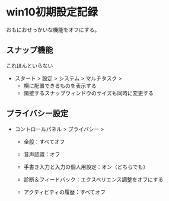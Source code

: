 win10初期設定記録
===

おもにおせっかいな機能をオフにする。

スナップ機能
---
これほんといらない

- スタート > 設定 > システム > マルチタスク > 
	- 横に配置できるものを表示する
	- 隣接するスナップウィンドウのサイズも同時に変更する



プライバシー設定
---
- コントロールパネル > プライバシー > 

	- 全般：すべてオフ

	- 音声認識：オフ

	- 手書き入力と入力の個人用設定：オン（どちらでも）

	- 診断＆フィードバック：エクスペリエンス調整をオフにする

	- アクティビティの履歴：すべてオフ


